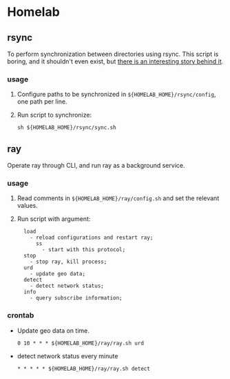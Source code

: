 # Homelab

## rsync

To perform synchronization between directories using rsync. This script is boring, and it shouldn't even exist, but [there is an interesting story behind it](./rsync/README.md).

### usage

1. Configure paths to be synchronized in ```${HOMELAB_HOME}/rsync/config```, one path per line.

2. Run script to synchronize:
    ```
    sh ${HOMELAB_HOME}/rsync/sync.sh
    ```

## ray 

Operate ray through CLI, and run ray as a background service.

### usage

1. Read comments in ```${HOMELAB_HOME}/ray/config.sh``` and set the relevant values.

2. Run script with argument:
    ```
      load
        - reload configurations and restart ray;
          ss
            - start with this protocol;
      stop
        - stop ray, kill process;
      urd
        - update geo data;
      detect
        - detect network status;
      info
        - query subscribe information;
    ```



### crontab

- Update geo data on time.
    ```
    0 10 * * * ${HOMELAB_HOME}/ray/ray.sh urd
    ```
- detect network status every minute
    ```
    * * * * * ${HOMELAB_HOME}/ray/ray.sh detect
    ```
